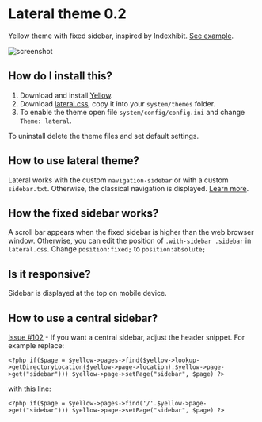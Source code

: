 # Lateral theme 0.2

Yellow theme with fixed sidebar, inspired by Indexhibit. [See example](http://eatock.com).

![screenshot](https://github.com/nibreh/yellow-theme-lateral/blob/master/lateral-screenshot.png?raw=true)

## How do I install this?

1. Download and install [Yellow](https://github.com/datenstrom/yellow/).
2. Download [lateral.css](https://github.com/nibreh/yellow-theme-lateral/blob/master/lateral.css?raw=true), copy it into your `system/themes` folder.
3. To enable the theme open file `system/config/config.ini` and change `Theme: lateral`.

To uninstall delete the theme files and set default settings.

## How to use lateral theme?

Lateral works with the custom `navigation-sidebar` or with a custom `sidebar.txt`. Otherwise, the classical navigation is displayed. [Learn more](http://developers.datenstrom.se/help/yellow-templates).

## How the fixed sidebar works?

A scroll bar appears when the fixed sidebar is higher than the web browser window. Otherwise, you can edit the position of `.with-sidebar .sidebar` in `lateral.css`. Change `position:fixed;` to `position:absolute;`

## Is it responsive?

Sidebar is displayed at the top on mobile device.

## How to use a central sidebar?

[Issue #102](https://github.com/datenstrom/yellow/issues/102#issuecomment-137946128) - If you want a central sidebar, adjust the header snippet. For example replace:

    <?php if($page = $yellow->pages->find($yellow->lookup->getDirectoryLocation($yellow->page->location).$yellow->page->get("sidebar"))) $yellow->page->setPage("sidebar", $page) ?>

with this line:

    <?php if($page = $yellow->pages->find('/'.$yellow->page->get("sidebar"))) $yellow->page->setPage("sidebar", $page) ?>


